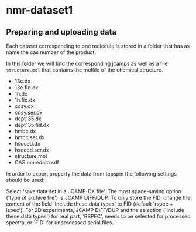 # nmr-dataset1


## Preparing and uploading data

Each dataset corresponding to one molecule is stored in a folder that has as name the cas number of the product.

In this folder we will find the corresponding jcamps as well as a file `structure.mol` that contains the molfile of the chemical structure.

- 13c.dx
- 13c.fid.dx
- 1h.dx
- 1h.fid.dx
- cosy.dx
- cosy.ser.dx
- dept135.dx
- dept135.fid.dx
- hmbc.dx
- hmbc.ser.dx
- hsqced.dx
- hsqced.ser.dx
- structure.mol
- CAS.nmredata.sdf

In order to export property the data from topspin the following settings should be used:

Select 'save data set in a JCAMP-DX file'. The most space-saving option ('type of archive file') is JCAMP DIFF/DUP. To only store the FID, change the content of the field 'Include these data types' to FID (default 'rspec + ispec'). For 2D experiments, JCAMP DIFF/DUP and the selection ('Include these data types') for real part, 'RSPEC', needs to be selected for processed spectra, or 'FID' for unprocessed serial files.

